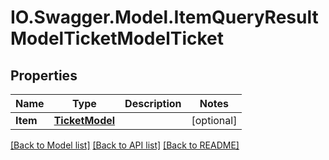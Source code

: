 # IO.Swagger.Model.ItemQueryResultModelTicketModelTicket
## Properties

Name | Type | Description | Notes
------------ | ------------- | ------------- | -------------
**Item** | [**TicketModel**](TicketModel.md) |  | [optional] 

[[Back to Model list]](../README.md#documentation-for-models) [[Back to API list]](../README.md#documentation-for-api-endpoints) [[Back to README]](../README.md)

